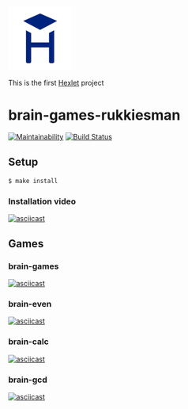 ##
[![Hexlet Ltd. logo](https://raw.githubusercontent.com/Hexlet/hexletguides.github.io/master/images/hexlet_logo128.png)](https://ru.hexlet.io/pages/about?utm_source=github&utm_medium=link&utm_campaign=nodejs-package)

This is the first [Hexlet](https://ru.hexlet.io) project
##

# brain-games-rukkiesman

[![Maintainability](https://api.codeclimate.com/v1/badges/12b1932a3601cd810971/maintainability)](https://codeclimate.com/github/RukkiesMan/project-lvl1-s356/maintainability)
[![Build Status](https://travis-ci.com/RukkiesMan/project-lvl1-s356.svg?branch=master)](https://travis-ci.com/RukkiesMan/project-lvl1-s356)

## Setup

```sh
$ make install
```

### Installation video
[![asciicast](https://asciinema.org/a/y9c6S8LgS8GXgRl7GHTmkO7mn.png)](https://asciinema.org/a/y9c6S8LgS8GXgRl7GHTmkO7mn)

## Games
### brain-games
[![asciicast](https://asciinema.org/a/nrxsybu9aUKVTnX7KgaRHlX7v.png)](https://asciinema.org/a/nrxsybu9aUKVTnX7KgaRHlX7v)

### brain-even
[![asciicast](https://asciinema.org/a/iIsf9eRHRD10i5oP6axVOLTeb.png)](https://asciinema.org/a/iIsf9eRHRD10i5oP6axVOLTeb)

### brain-calc
[![asciicast](https://asciinema.org/a/BgEjBB3gzG8g6oeTBb8iqW7O4.png)](https://asciinema.org/a/BgEjBB3gzG8g6oeTBb8iqW7O4)

### brain-gcd
[![asciicast](https://asciinema.org/a/pjOJzSzilCeicFiyRLopHxR4j.png)](https://asciinema.org/a/pjOJzSzilCeicFiyRLopHxR4j)
